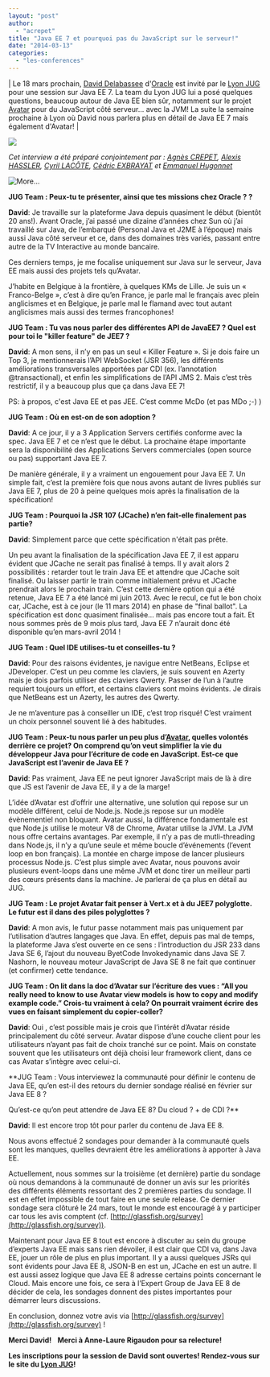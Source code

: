 ```yaml
---
layout: "post"
author: 
  - "acrepet"
title: "Java EE 7 et pourquoi pas du JavaScript sur le serveur!"
date: "2014-03-13"
categories: 
  - "les-conferences"
---
```


| Le 18 mars prochain, [David Delabassee](http://delabassee.com/blog) d'[Oracle](http://www.oracle.com/) est invité par le [Lyon JUG](http://www.lyonjug.org/evenements/javaee-7) pour une session sur Java EE 7. La team du Lyon JUG lui a posé quelques questions, beaucoup autour de Java EE bien sûr, notamment sur le projet [Avatar](https://avatar.java.net/) pour du JavaScript côté serveur... avec la JVM! La suite la semaine prochaine à Lyon où David nous parlera plus en détail de Java EE 7 mais également d'Avatar! |

![](/assets/2014/03/2014-03-13-java-ee-7-et-pourquoi-pas-du-javascript-sur-le-serveur/delabassee.png)

_Cet interview a été préparé conjointement par : [Agnès CREPET](http://twitter.com/agnes_crepet), [Alexis HASSLER](http://twitter.com/AlexisHassler), [Cyril LACÔTE](http://twitter.com/clacote), [Cédric EXBRAYAT](http://twitter.com/cedric_exbrayat) et [Emmanuel Hugonnet](https://twitter.com/ehsavoie)_

![](/assets/2014/03/2014-03-13-java-ee-7-et-pourquoi-pas-du-javascript-sur-le-serveur/trans.gif "More...")

**JUG Team : Peux-tu te présenter, ainsi que tes missions chez Oracle ? ?**

**David**: Je travaille sur la plateforme Java depuis quasiment le début (bientôt 20 ans!). Avant Oracle, j’ai passé une dizaine d’années chez Sun où j’ai travaillé sur Java, de l’embarqué (Personal Java et J2ME à l’époque) mais aussi Java côté serveur et ce, dans des domaines très variés, passant entre autre de la TV Interactive au monde bancaire.

Ces derniers temps, je me focalise uniquement sur Java sur le serveur, Java EE mais aussi des projets tels qu’Avatar.

J’habite en Belgique à la frontière, à quelques KMs de Lille. Je suis un « Franco-Belge », c’est à dire qu’en France, je parle mal le français avec plein anglicismes et en Belgique, je parle mal le flamand avec tout autant anglicismes mais aussi des termes francophones!

**JUG Team : Tu vas nous parler des différentes API de JavaEE7 ? Quel est pour toi le "killer feature" de JEE7 ?**

**David**: A mon sens, il n’y en pas un seul « Killer Feature ». Si je dois faire un Top 3, je mentionnerais l’API WebSocket (JSR 356), les différents améliorations transversales apportées par CDI (ex. l’annotation @transactional), et enfin les simplifications de l’API JMS 2. Mais c’est très restrictif, il y a beaucoup plus que ça dans Java EE 7!

PS: à propos, c'est Java EE et pas JEE. C’est comme McDo (et pas MDo ;-) )

**JUG Team : Où en est-on de son adoption ?**

**David**: A ce jour, il y a 3 Application Servers certifiés conforme avec la spec. Java EE 7 et ce n’est que le début. La prochaine étape importante sera la disponibilité des Applications Servers commerciales (open source ou pas) supportant Java EE 7.

De manière générale, il y a vraiment un engouement pour Java EE 7. Un simple fait, c’est la première fois que nous avons autant de livres publiés sur Java EE 7, plus de 20 à peine quelques mois après la finalisation de la spécification!

**JUG Team : Pourquoi la JSR 107 (JCache) n’en fait-elle finalement pas partie?**

**David**: Simplement parce que cette spécification n'était pas prête.

Un peu avant la finalisation de la spécification Java EE 7, il est apparu évident que JCache ne serait pas finalisé à temps. Il y avait alors 2 possibilités : retarder tout le train Java EE et attendre que JCache soit finalisé. Ou laisser partir le train comme initialement prévu et JCache prendrait alors le prochain train. C’est cette dernière option qui a été retenue, Java EE 7 a été lancé mi juin 2013. Avec le recul, ce fut le bon choix car, JCache, est à ce jour (le 11 mars 2014) en phase de "final ballot". La spécification est donc quasiment finalisée… mais pas encore tout a fait. Et nous sommes près de 9 mois plus tard, Java EE 7 n’aurait donc été disponible qu’en mars-avril 2014 !

**JUG Team : Quel IDE utilises-tu et conseilles-tu ?**

**David**: Pour des raisons évidentes, je navigue entre NetBeans, Eclipse et JDeveloper. C’est un peu comme les claviers, je suis souvent en Azerty mais je dois parfois utiliser des claviers Qwerty. Passer de l’un à l’autre requiert toujours un effort, et certains claviers sont moins évidents. Je dirais que NetBeans est un Azerty, les autres des Qwerty.

Je ne m’aventure pas à conseiller un IDE, c’est trop risqué! C’est vraiment un choix personnel souvent lié à des habitudes.

**JUG Team : Peux-tu nous parler un peu plus d’[Avatar](https://avatar.java.net/), quelles volontés derrière ce projet? On comprend qu’on veut simplifier la vie du développeur Java pour l’écriture de code en JavaScript. Est-ce que JavaScript est l’avenir de Java EE ?**

**David**: Pas vraiment, Java EE ne peut ignorer JavaScript mais de là à dire que JS est l’avenir de Java EE, il y a de la marge!

L’idée d’Avatar est d’offrir une alternative, une solution qui repose sur un modèle différent, celui de Node.js. Node.js repose sur un modèle évènementiel non bloquant. Avatar aussi, la différence fondamentale est que Node.js utilise le moteur V8 de Chrome, Avatar utilise la JVM. La JVM nous offre certains avantages. Par exemple, il n’y a pas de mutli-threading dans Node.js, il n’y a qu’une seule et même boucle d’événements (l’event loop en bon français). La montée en charge impose de lancer plusieurs processus Node.js. C’est plus simple avec Avatar, nous pouvons avoir plusieurs event-loops dans une même JVM et donc tirer un meilleur parti des cœurs présents dans la machine. Je parlerai de ça plus en détail au JUG.

**JUG Team : Le projet Avatar fait penser à Vert.x et à du JEE7 polyglotte. Le futur est il dans des piles polyglottes ?**

**David**: A mon avis, le futur passe notamment mais pas uniquement par l’utilisation d’autres langages que Java. En effet, depuis pas mal de temps, la plateforme Java s’est ouverte en ce sens : l’introduction du JSR 233 dans Java SE 6, l’ajout du nouveau ByetCode Invokedynamic dans Java SE 7. Nashorn, le nouveau moteur JavaScript de Java SE 8 ne fait que continuer (et confirmer) cette tendance.

**JUG Team : On lit dans la doc d’Avatar sur l’écriture des vues : “All you really need to know to use Avatar view models is how to copy and modify example code.” Crois-tu vraiment à cela? On pourrait vraiment écrire des vues en faisant simplement du copier-coller?**

**David**: Oui , c’est possible mais je crois que l’intérêt d’Avatar réside principalement du côté serveur. Avatar dispose d’une couche client pour les utilisateurs n’ayant pas fait de choix tranché sur ce point. Mais on constate souvent que les utilisateurs ont déjà choisi leur framework client, dans ce cas Avatar s’intègre avec celui-ci.

**JUG Team : Vous interviewez la communauté pour définir le contenu de Java EE, qu’en est-il des retours du dernier sondage réalisé en février sur Java EE 8 ?

Qu’est-ce qu’on peut attendre de Java EE 8? Du cloud ? + de CDI ?**

**David**: Il est encore trop tôt pour parler du contenu de Java EE 8.

Nous avons effectué 2 sondages pour demander à la communauté quels sont les manques, quelles devraient être les améliorations à apporter à Java EE.

Actuellement, nous sommes sur la troisième (et dernière) partie du sondage où nous demandons à la communauté de donner un avis sur les priorités des différents éléments ressortant des 2 premières parties du sondage. Il est en effet impossible de tout faire en une seule release. Ce dernier sondage sera clôturé le 24 mars, tout le monde est encouragé à y participer car tous les avis comptent (cf. [http://glassfish.org/survey](http://glassfish.org/survey)).

Maintenant pour Java EE 8 tout est encore à discuter au sein du groupe d’experts Java EE mais sans rien dévoiler, il est clair que CDI va, dans Java EE, jouer un rôle de plus en plus important. Il y a aussi quelques JSRs qui sont évidents pour Java EE 8, JSON-B en est un, JCache en est un autre. Il est aussi assez logique que Java EE 8 adresse certains points concernant le Cloud. Mais encore une fois, ce sera à l’Expert Group de Java EE 8 de décider de cela, les sondages donnent des pistes importantes pour démarrer leurs discussions.

En conclusion, donnez votre avis via [http://glassfish.org/survey](http://glassfish.org/survey) !

**Merci David!**   **Merci à Anne-Laure Rigaudon pour sa relecture!**  

**Les inscriptions pour la session de David sont ouvertes! Rendez-vous sur le site du [Lyon JUG](http://www.lyonjug.org/evenements/javaee-7)!**
